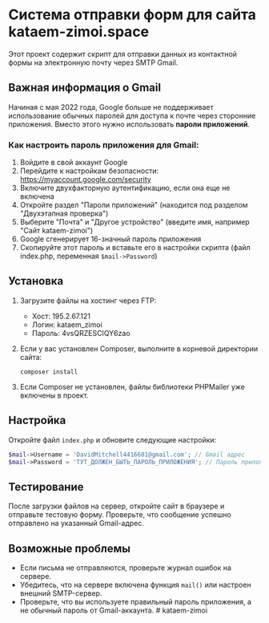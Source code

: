 # Система отправки форм для сайта kataem-zimoi.space

Этот проект содержит скрипт для отправки данных из контактной формы на электронную почту через SMTP Gmail.

## Важная информация о Gmail

Начиная с мая 2022 года, Google больше не поддерживает использование обычных паролей для доступа к почте через сторонние приложения. Вместо этого нужно использовать **пароли приложений**.

### Как настроить пароль приложения для Gmail:

1. Войдите в свой аккаунт Google
2. Перейдите к настройкам безопасности: https://myaccount.google.com/security
3. Включите двухфакторную аутентификацию, если она еще не включена
4. Откройте раздел "Пароли приложений" (находится под разделом "Двухэтапная проверка")
5. Выберите "Почта" и "Другое устройство" (введите имя, например "Сайт kataem-zimoi")
6. Google сгенерирует 16-значный пароль приложения
7. Скопируйте этот пароль и вставьте его в настройки скрипта (файл index.php, переменная `$mail->Password`)

## Установка

1. Загрузите файлы на хостинг через FTP:
   - Хост: 195.2.67.121
   - Логин: kataem_zimoi
   - Пароль: 4vsQRZESCIQY6zao

2. Если у вас установлен Composer, выполните в корневой директории сайта:
   ```
   composer install
   ```

3. Если Composer не установлен, файлы библиотеки PHPMailer уже включены в проект.

## Настройка

Откройте файл `index.php` и обновите следующие настройки:

```php
$mail->Username = 'DavidMitchell4416681@gmail.com'; // Gmail адрес
$mail->Password = 'ТУТ_ДОЛЖЕН_БЫТЬ_ПАРОЛЬ_ПРИЛОЖЕНИЯ'; // Пароль приложения (не обычный пароль!)
```

## Тестирование

После загрузки файлов на сервер, откройте сайт в браузере и отправьте тестовую форму. Проверьте, что сообщение успешно отправлено на указанный Gmail-адрес.

## Возможные проблемы

- Если письма не отправляются, проверьте журнал ошибок на сервере.
- Убедитесь, что на сервере включена функция `mail()` или настроен внешний SMTP-сервер.
- Проверьте, что вы используете правильный пароль приложения, а не обычный пароль от Gmail-аккаунта. # kataem-zimoi
